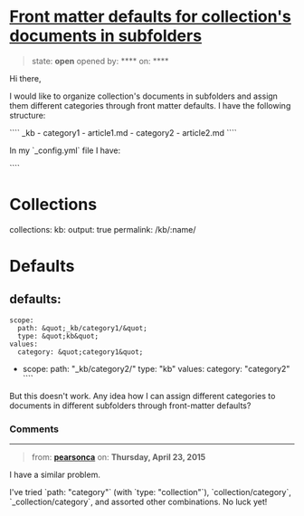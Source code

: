 # [Front matter defaults for collection&#x27;s documents in subfolders](https://github.com/jekyll/jekyll-help/issues/237)

> state: **open** opened by: **** on: ****

Hi there,

I would like to organize collection&#x27;s documents in subfolders and assign them different categories through front matter defaults. I have the following structure:

&#x60;&#x60;&#x60;&#x60;
_kb
    - category1
        - article1.md
    - category2
        - article2.md
&#x60;&#x60;&#x60;&#x60;

 In my &#x60;_config.yml&#x60; file I have:

&#x60;&#x60;&#x60;&#x60;
# Collections
collections:
  kb:
    output: true
    permalink: /kb/:name/

# Defaults
defaults:
  -
    scope:
      path: &quot;_kb/category1/&quot;
      type: &quot;kb&quot;
    values:
      category: &quot;category1&quot;
  -
    scope:
      path: &quot;_kb/category2/&quot;
      type: &quot;kb&quot;
    values:
      category: &quot;category2&quot;
&#x60;&#x60;&#x60;&#x60;

But this doesn&#x27;t work. Any idea how I can assign different categories to documents in different subfolders through front-matter defaults?

### Comments

---
> from: [**pearsonca**](https://github.com/jekyll/jekyll-help/issues/237#issuecomment-95775533) on: **Thursday, April 23, 2015**

I have a similar problem.

I&#x27;ve tried &#x60;path: &quot;category&quot;&#x60; (with &#x60;type: &quot;collection&quot;&#x60;), &#x60;collection/category&#x60;, &#x60;_collection/category&#x60;, and assorted other combinations.  No luck yet!

